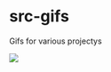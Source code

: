 # src-gifs
Gifs for various projectys

<img src="https://github.com/em00k/src-gifs/blob/main/demo.mp4?raw=true">
